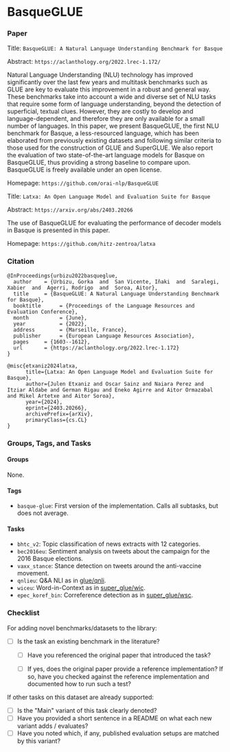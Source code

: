 # BasqueGLUE

### Paper

Title: `BasqueGLUE: A Natural Language Understanding Benchmark for Basque`

Abstract: `https://aclanthology.org/2022.lrec-1.172/`

Natural Language Understanding (NLU) technology has improved significantly over the last few years and multitask benchmarks such as GLUE are key to evaluate this improvement in a robust and general way. These benchmarks take into account a wide and diverse set of NLU tasks that require some form of language understanding, beyond the detection of superficial, textual clues. However, they are costly to develop and language-dependent, and therefore they are only available for a small number of languages. In this paper, we present BasqueGLUE, the first NLU benchmark for Basque, a less-resourced language, which has been elaborated from previously existing datasets and following similar criteria to those used for the construction of GLUE and SuperGLUE. We also report the evaluation of two state-of-the-art language models for Basque on BasqueGLUE, thus providing a strong baseline to compare upon. BasqueGLUE is freely available under an open license.

Homepage: `https://github.com/orai-nlp/BasqueGLUE`

Title: `Latxa: An Open Language Model and Evaluation Suite for Basque`

Abstract: `https://arxiv.org/abs/2403.20266`

The use of BasqueGLUE for evaluating the performance of decoder models in Basque is presented in this paper.

Homepage: `https://github.com/hitz-zentroa/latxa`

### Citation

```
@InProceedings{urbizu2022basqueglue,
  author    = {Urbizu, Gorka  and  San Vicente, Iñaki  and  Saralegi, Xabier  and  Agerri, Rodrigo  and  Soroa, Aitor},
  title     = {BasqueGLUE: A Natural Language Understanding Benchmark for Basque},
  booktitle      = {Proceedings of the Language Resources and Evaluation Conference},
  month          = {June},
  year           = {2022},
  address        = {Marseille, France},
  publisher      = {European Language Resources Association},
  pages     = {1603--1612},
  url       = {https://aclanthology.org/2022.lrec-1.172}
}

@misc{etxaniz2024latxa,
      title={Latxa: An Open Language Model and Evaluation Suite for Basque},
      author={Julen Etxaniz and Oscar Sainz and Naiara Perez and Itziar Aldabe and German Rigau and Eneko Agirre and Aitor Ormazabal and Mikel Artetxe and Aitor Soroa},
      year={2024},
      eprint={2403.20266},
      archivePrefix={arXiv},
      primaryClass={cs.CL}
}
```

### Groups, Tags, and Tasks

#### Groups

None.

#### Tags

* `basque-glue`: First version of the implementation. Calls all subtasks, but does not average.

#### Tasks

* `bhtc_v2`: Topic classification of news extracts with 12 categories.
* `bec2016eu`: Sentiment analysis on tweets about the campaign for the 2016 Basque elections.
* `vaxx_stance`: Stance detection on tweets around the anti-vaccine movement.
* `qnlieu`: Q&A NLI as in [glue/qnli](../glue/qnli).
* `wiceu`: Word-in-Context as in [super_glue/wic](../super_glue/wic).
* `epec_koref_bin`: Correference detection as in [super_glue/wsc](../super_glue/wsc).

### Checklist

For adding novel benchmarks/datasets to the library:
* [ ] Is the task an existing benchmark in the literature?
  * [ ] Have you referenced the original paper that introduced the task?
  * [ ] If yes, does the original paper provide a reference implementation? If so, have you checked against the reference implementation and documented how to run such a test?


If other tasks on this dataset are already supported:
* [ ] Is the "Main" variant of this task clearly denoted?
* [ ] Have you provided a short sentence in a README on what each new variant adds / evaluates?
* [ ] Have you noted which, if any, published evaluation setups are matched by this variant?
